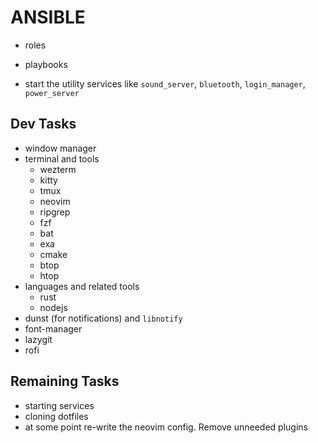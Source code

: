 # ANSIBLE

- roles
- playbooks

- start the utility services like `sound_server`, `bluetooth`, `login_manager`, `power_server`

## Dev Tasks

- window manager
- terminal and tools
    - wezterm
    - kitty
    - tmux
    - neovim
    - ripgrep
    - fzf
    - bat
    - exa
    - cmake
    - btop
    - htop
- languages and related tools
    - rust
    - nodejs
- dunst (for notifications) and `libnotify`
- font-manager
- lazygit
- rofi

## Remaining Tasks

- starting services
- cloning dotfiles
- at some point re-write the neovim config. Remove unneeded plugins
